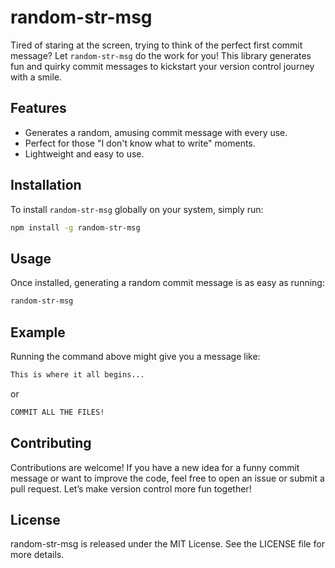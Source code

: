# random-str-msg

Tired of staring at the screen, trying to think of the perfect first commit message? Let `random-str-msg` do the work for you! This library generates fun and quirky commit messages to kickstart your version control journey with a smile.

## Features

- Generates a random, amusing commit message with every use.
- Perfect for those "I don't know what to write" moments.
- Lightweight and easy to use.

## Installation

To install `random-str-msg` globally on your system, simply run:

```bash
npm install -g random-str-msg
```

## Usage

Once installed, generating a random commit message is as easy as running:

```bash
random-str-msg
```

## Example

Running the command above might give you a message like:

```bash
This is where it all begins...
```

or

```bash
COMMIT ALL THE FILES!
```

## Contributing

Contributions are welcome! If you have a new idea for a funny commit message or want to improve the code, feel free to open an issue or submit a pull request. Let’s make version control more fun together!

## License

random-str-msg is released under the MIT License. See the LICENSE file for more details.
